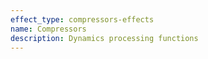```yaml
---
effect_type: compressors-effects
name: Compressors
description: Dynamics processing functions
---
```

